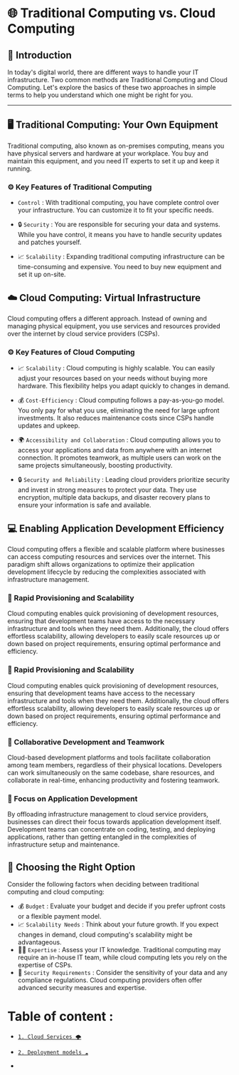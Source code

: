 # 🌐 Traditional Computing vs. Cloud Computing

## 🏁 Introduction
In today's digital world, there are different ways to handle your IT infrastructure. Two common methods are Traditional Computing and Cloud Computing. Let's explore the basics of these two approaches in simple terms to help you understand which one might be right for you.

--- 
## 🖥️ Traditional Computing: Your Own Equipment
   Traditional computing, also known as on-premises computing, means you have physical servers and hardware at your workplace. You buy and maintain this equipment, and you need IT experts to set it up and keep it running.

### ⚙️ Key Features of Traditional Computing
- `Control` : With traditional computing, you have complete control over your infrastructure. You can customize it to fit your specific needs.
- 🔒 `Security` : You are responsible for securing your data and systems. While you have control, it means you have to handle security updates and patches yourself.

- 📈 `Scalability` : Expanding traditional computing infrastructure can be time-consuming and expensive. You need to buy new equipment and set it up on-site.

## ☁️ Cloud Computing: Virtual Infrastructure
Cloud computing offers a different approach. Instead of owning and managing physical equipment, you use services and resources provided over the internet by cloud service providers (CSPs).

### ⚙️ Key Features of Cloud Computing
- 📈 `Scalability` : Cloud computing is highly scalable. You can easily adjust your resources based on your needs without buying more hardware. This flexibility helps you adapt quickly to changes in demand.
- 💰 `Cost-Efficiency` : Cloud computing follows a pay-as-you-go model. You only pay for what you use, eliminating the need for large upfront investments. It also reduces maintenance costs since CSPs handle updates and upkeep.
- 🌍 `Accessibility and Collaboration` : Cloud computing allows you to access your applications and data from anywhere with an internet connection. It promotes teamwork, as multiple users can work on the same projects simultaneously, boosting productivity.

- 🔒 `Security and Reliability` : Leading cloud providers prioritize security and invest in strong measures to protect your data. They use encryption, multiple data backups, and disaster recovery plans to ensure your information is safe and available.

## 💻 Enabling Application Development Efficiency

Cloud computing offers a flexible and scalable platform where businesses can access computing resources and services over the internet. This paradigm shift allows organizations to optimize their application development lifecycle by reducing the complexities associated with infrastructure management.
### 🚀 Rapid Provisioning and Scalability
   Cloud computing enables quick provisioning of development resources, ensuring that development teams have access to the necessary infrastructure and tools when they need them. Additionally, the cloud offers effortless scalability, allowing developers to easily scale resources up or down based on project requirements, ensuring optimal performance and efficiency.

### 🚀 Rapid Provisioning and Scalability
Cloud computing enables quick provisioning of development resources, ensuring that development teams have access to the necessary infrastructure and tools when they need them. Additionally, the cloud offers effortless scalability, allowing developers to easily scale resources up or down based on project requirements, ensuring optimal performance and efficiency.


### 🤝 Collaborative Development and Teamwork
Cloud-based development platforms and tools facilitate collaboration among team members, regardless of their physical locations. Developers can work simultaneously on the same codebase, share resources, and collaborate in real-time, enhancing productivity and fostering teamwork.

### 🎯 Focus on Application Development
By offloading infrastructure management to cloud service providers, businesses can direct their focus towards application development itself. Development teams can concentrate on coding, testing, and deploying applications, rather than getting entangled in the complexities of infrastructure setup and maintenance.

## 🤔 Choosing the Right Option
Consider the following factors when deciding between traditional computing and cloud computing:

- 💰 `Budget` : Evaluate your budget and decide if you prefer upfront costs or a flexible payment model.
- 📈 `Scalability Needs` : Think about your future growth. If you expect changes in demand, cloud computing's scalability might be advantageous.
- 🧑‍💻 `Expertise` : Assess your IT knowledge. Traditional computing may require an in-house IT team, while cloud computing lets you rely on the expertise of CSPs.
- 🔐 `Security Requirements` : Consider the sensitivity of your data and any compliance regulations. Cloud computing providers often offer advanced security measures and expertise.

# Table of content : 
   
   - [`1. Cloud Services 🌩️`](./cloud_services.md) 
   
   - [`2. Deployment models ☁️`](./deployment_model.md)  
   - 